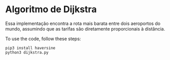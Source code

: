 # Algoritmo de Dijkstra

Essa implementação encontra a rota mais barata entre dois aeroportos do mundo, assumindo que as tarifas são diretamente proporcionais à distância.

To use the code, follow these steps:

```
pip3 install haversine
python3 dijkstra.py
```
